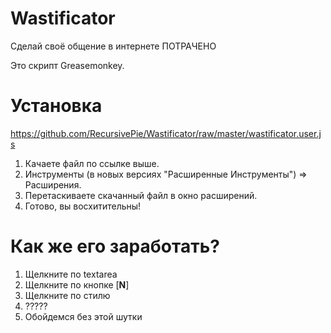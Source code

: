 ﻿Wastificator
============

Сделай своё общение в интернете ПОТРАЧЕНО

Это скрипт Greasemonkey.


Установка
============
https://github.com/RecursivePie/Wastificator/raw/master/wastificator.user.js

1. Качаете файл по ссылке выше.
2. Инструменты (в новых версиях "Расширенные Инструменты") => Расширения.
3. Перетаскиваете скачанный файл в окно расширений.
4. Готово, вы восхитительны!

Как же его заработать?
============
1. Щелкните по textarea
2. Щелкните по кнопке [**N**]
3. Щелкните по стилю
4. ?????
5. Обойдемся без этой шутки